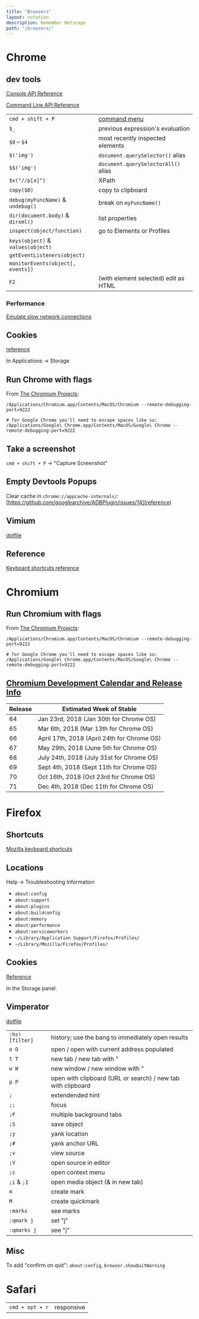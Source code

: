 ```yaml
---
title: "Browsers"
layout: notation
description: Remember Netscape
path: "/browsers/"
---
```


# Chrome

## dev tools

[Console API Reference](https://developers.google.com/web/tools/chrome-devtools/console/console-reference)

[Command Line API Reference](https://developers.google.com/web/tools/chrome-devtools/console/command-line-reference)

|||
|-|-|
`cmd + shift + P` | [command menu](https://developers.google.com/web/tools/chrome-devtools/ui#command-menu)
`$_` | previous expression's evaluation
`$0` – `$4` | most recently inspected elements
`$('img')` | `document.querySelector()` alias
`$$('img')` | `document.querySelectorAll()` alias
`$x("//p[a]")` | XPath
`copy($0)` | copy to clipboard
`debug(myFuncName)` & `undebug()` | break on `myFuncName()`
`dir(document.body)` & `dirxml()` | list properties
`inspect(object/function)` | go to Elements or Profiles
`keys(object)` & `values(object)` |
`getEventListeners(object)` |
`monitorEvents(object[, events])` |
`F2` | (with element selected) edit as HTML

### Performance

[Emulate slow network connections](https://developers.google.com/web/tools/chrome-devtools/network-performance/reference#throttling)

## Cookies

[reference](https://developers.google.com/web/tools/chrome-devtools/manage-data/cookies)

In Applications -> Storage

## Run Chrome with flags

From [The Chromium Projects](http://www.chromium.org/developers/how-tos/run-chromium-with-flags):

```
/Applications/Chromium.app/Contents/MacOS/Chromium --remote-debugging-port=9222

# for Google Chrome you'll need to escape spaces like so:
/Applications/Google\ Chrome.app/Contents/MacOS/Google\ Chrome --remote-debugging-port=9222
```

## Take a screenshot

`cmd + shift + P` -> "Capture Screenshot"

## Empty Devtools Popups

Clear cache in `chrome://appcache-internals/`: [https://github.com/googlearchive/ADBPlugin/issues/14](reference) 

## Vimium

[dotfile](https://raw.githubusercontent.com/cozywigwam/dotfiles/master/.vimium)

## Reference

[Keyboard shortcuts reference](https://developers.google.com/web/tools/chrome-devtools/shortcuts)

# Chromium

## Run Chromium with flags

From [The Chromium Projects](http://www.chromium.org/developers/how-tos/run-chromium-with-flags):

```
/Applications/Chromium.app/Contents/MacOS/Chromium --remote-debugging-port=9222

# for Google Chrome you'll need to escape spaces like so:
/Applications/Google\ Chrome.app/Contents/MacOS/Google\ Chrome --remote-debugging-port=9222
```


## [Chromium Development Calendar and Release Info](https://www.chromium.org/developers/calendar)

| Release | 	 Estimated Week of Stable               |
|---------|---------------------------------------------|
|      64 | Jan 23rd, 2018 (Jan 30th for Chrome OS)     |
|      65 | Mar 6th, 2018 (Mar 13th for Chrome OS)      |
|      66 | April 17th, 2018 (April 24th for Chrome OS) |
|      67 | May 29th, 2018 (June 5th for Chrome OS)     |
|      68 | July 24th, 2018 (July 31st for Chrome OS)   |
|      69 | Sept 4th, 2018 (Sept 11th for Chrome OS)    |
|      70 | Oct 16th, 2018 (Oct 23rd for Chrome OS)     |
|      71 | Dec 4th, 2018 (Dec 11th for Chrome OS)      |

# Firefox

## Shortcuts

[Mozilla keyboard shortcuts](https://developer.mozilla.org/en-US/docs/Tools/Keyboard_shortcuts)

## Locations

Help -> Troubleshooting Information

- `about:config`
- `about:support`
- `about:plugins`
- `about:buildconfig`
- `about:memory`
- `about:performance`
- `about:serviceworkers`
- `~/Library/Application Support/Firefox/Profiles/`
- `~/Library/Mozilla/Firefox/Profiles/`

## Cookies

[Reference](https://developer.mozilla.org/en-US/docs/Tools/Storage_Inspector#Cookies)

In the Storage panel.


## Vimperator

[dotfile](https://raw.githubusercontent.com/cozywigwam/dotfiles/master/.vimperatorrc)

|||
|-|-|
`:hs! [filter]` | history; use the bang to immediately open results
`o O` | open / open with current address populated
`t T` | new tab / new tab with "
`w W` | new window / new window with "
`p P` | open with clipboard (URL or search) / new tab with clipboard
`;` | extendended hint
`;;` | focus
`;F` | multiple background tabs
`;S` | save object
`;y` | yank location
`;#` | yank anchor URL
`;v` | view source
`;V` | open source in editor
`;c` | open context menu
`;i` & `;I` | open media object (& in new tab)
`m` | create mark
`M` | create quickmark
`:marks` | see marks
`:qmark j` | set "j"
`:qmarks j` | see "j"


## Misc

To add "confirm on quit": `about:config`, `browser.showQuitWarning`




# Safari

|||
|-|-|
`cmd + opt + r` | responsive

